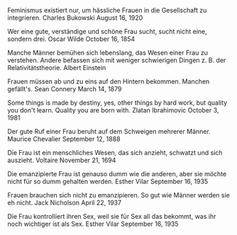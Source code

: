 	
Feminismus existiert nur, um hässliche Frauen in die Gesellschaft zu integrieren.
Charles Bukowski
August 16, 1920

	
Wer eine gute, verständige und schöne Frau sucht, sucht nicht eine, sondern drei.
Oscar Wilde 
October 16, 1854

	
Manche Männer bemühen sich lebenslang, das Wesen einer Frau zu verstehen. Andere befassen sich mit weniger schwierigen Dingen z. B. der Relativitätstheorie.
Albert Einstein


Frauen müssen ab und zu eins auf den Hintern bekommen. Manchen gefällt's.
Sean Connery 
March 14, 1879

	
Some things is made by destiny, yes, other things by hard work, but quality you don't learn. Quality you are born with.
Zlatan Ibrahimovic
October 3, 1981

	
Der gute Ruf einer Frau beruht auf dem Schweigen mehrerer Männer.
Maurice Chevalier
September 12, 1888

	
Die Frau ist ein menschliches Wesen, das sich anzieht, schwatzt und sich auszieht.
Voltaire
November 21, 1694


Die emanzipierte Frau ist genauso dumm wie die anderen, aber sie möchte nicht für so dumm gehalten werden.
Esther Vilar
September 16, 1935


Frauen brauchen sich nicht zu emanzipieren. So gut wie Männer werden sie eh nicht.
Jack Nicholson
April 22, 1937


Die Frau kontrolliert ihren Sex, weil sie für Sex all das bekommt, was ihr noch wichtiger ist als Sex.
Esther Vilar
September 16, 1935
